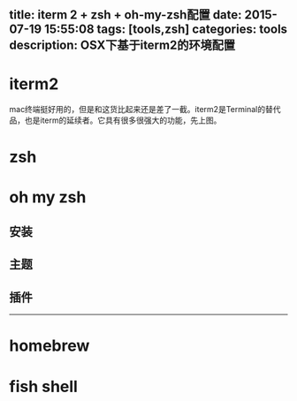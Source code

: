 title: iterm 2 + zsh + oh-my-zsh配置
date: 2015-07-19 15:55:08
tags: [tools,zsh]
categories: tools
description: OSX下基于iterm2的环境配置
---

# iterm2

mac终端挺好用的，但是和这货比起来还是差了一截。iterm2是Terminal的替代品，也是iterm的延续者。它具有很多很强大的功能，先上图。



# zsh


# oh my zsh

## 安装

## 主题


## 插件



---
# homebrew


# fish shell




